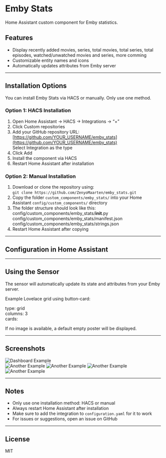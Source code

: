 # Emby Stats

Home Assistant custom component for Emby statistics.

## Features
- Display recently added movies, series, total movies, total series, total episodes, watched/unwatched movies and series, more comming
- Customizable entity names and icons
- Automatically updates attributes from Emby server

---

## Installation Options

You can install Emby Stats via HACS or manually. Only use one method.

### Option 1: HACS Installation
1. Open Home Assistant → HACS → Integrations → “+”
2. Click Custom repositories
3. Add your GitHub repository URL: [https://github.com/YOUR_USERNAME/emby_stats](https://github.com/YOUR_USERNAME/emby_stats)  
   Select Integration as the type
4. Click Add
5. Install the component via HACS
6. Restart Home Assistant after installation

### Option 2: Manual Installation
1. Download or clone the repository using:  
   `git clone https://github.com/ZenyoMaarten/emby_stats.git`
2. Copy the folder `custom_components/emby_stats/` into your Home Assistant `config/custom_components/` directory
3. The folder structure should look like this:  
   config/custom_components/emby_stats/__init__.py  
   config/custom_components/emby_stats/manifest.json  
   config/custom_components/emby_stats/strings.json
4. Restart Home Assistant after copying

---

## Configuration in Home Assistant

---

## Using the Sensor
The sensor will automatically update its state and attributes from your Emby server.

Example Lovelace grid using button-card:  

type: grid  
columns: 3  
cards:  


If no image is available, a default empty poster will be displayed.

---

## Screenshots

![Dashboard Example](screenshots/1.jpg)  
![Another Example](screenshots/2.jpg)
![Another Example](screenshots/3.jpg)
![Another Example](screenshots/4.jpg)
![Another Example](screenshots/5.jpg)


---

## Notes
- Only use one installation method: HACS or manual  
- Always restart Home Assistant after installation  
- Make sure to add the integration to `configuration.yaml` for it to work  
- For issues or suggestions, open an issue on GitHub

---

## License
MIT
